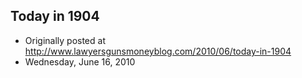 ## Today in 1904

 * Originally posted at http://www.lawyersgunsmoneyblog.com/2010/06/today-in-1904
 * Wednesday, June 16, 2010

